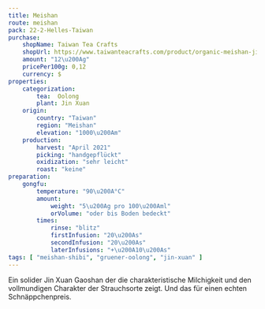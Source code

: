 ```yaml
---
title: Meishan
route: meishan
pack: 22-2-Helles-Taiwan
purchase:
    shopName: Taiwan Tea Crafts
    shopUrl: https://www.taiwanteacrafts.com/product/organic-meishan-jin-xuan-high-mountain-spring-oolong-tea/?attribute_pa_weight=250-g-8-82-oz-save-20&v=3a52f3c22ed6
    amount: "12\u200Ag"
    pricePer100g: 0,12
    currency: $
properties:
    categorization:
        tea:  Oolong
        plant: Jin Xuan
    origin:
        country: "Taiwan"
        region: "Meishan"
        elevation: "1000\u200Am"
    production:
        harvest: "April 2021"
        picking: "handgepflückt"
        oxidization: "sehr leicht"
        roast: "keine"
preparation:
    gongfu:
        temperature: "90\u200A°C"
        amount:
            weight: "5\u200Ag pro 100\u200Aml"
            orVolume: "oder bis Boden bedeckt"
        times:
            rinse: "blitz"
            firstInfusion: "20\u200As"
            secondInfusion: "20\u200As"
            laterInfusions: "+\u200A10\u200As"
tags: [ "meishan-shibi", "gruener-oolong", "jin-xuan" ]
---
```

Ein solider Jin Xuan Gaoshan der die charakteristische Milchigkeit und den vollmundigen Charakter der Strauchsorte zeigt. Und das für einen echten Schnäppchenpreis.